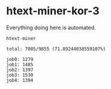 # htext-miner-kor-3

Everything doing here is automated.

```
htext-miner

total: 7085/9855 (71.89244038559107%)

job0: 1279
job1: 1485
job2: 1397
job3: 1530
job4: 1394
```